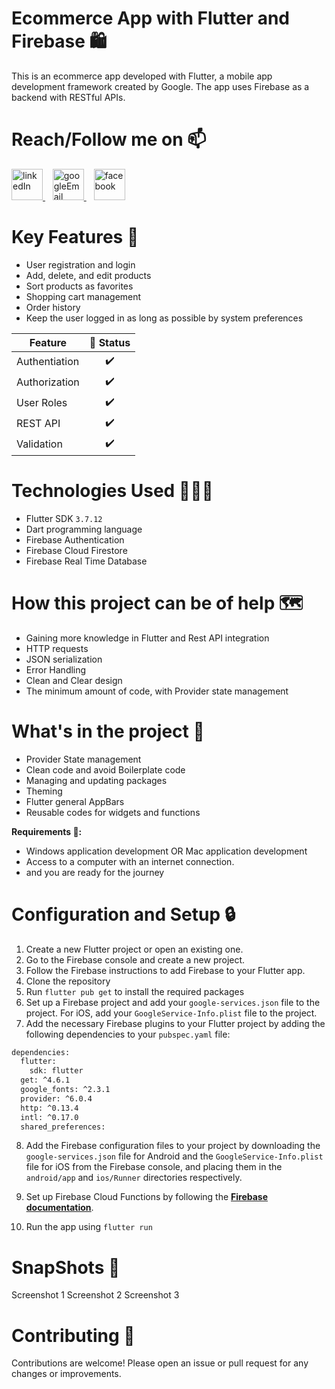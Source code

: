# Ecommerce App with Flutter and Firebase 🛍
This is an ecommerce app developed with Flutter, a mobile app development framework created by Google. The app uses Firebase as a backend with RESTful APIs. <br>

# Reach/Follow me on 📫
<p align="left">
  <a href="https://www.linkedin.com/in/mohamed-fawzy-936b661b8/" target="_blank" rel="noreferrer"> <img src="https://img.icons8.com/fluency/2x/linkedin.png" alt="linkedIn" width="50" height="50"/> </a>&nbsp&nbsp
  <a href="mailto:fwzymohamed90@gmail.com" target="_blank" rel="noreferrer"> <img src="https://img.icons8.com/fluency/2x/google-logo.png" alt="googleEmail" width="50" height="50"/> </a>&nbsp&nbsp
  <a href="https://www.facebook.com/mohamed.fwzy.14" target="_blank" rel="noreferrer"> <img src="https://cdn.iconscout.com/icon/free/png-256/facebook-262-721949.png" alt="facebook" width="50" height="50"/> </a>
</p>

# Key Features 🚀 <br>
* User registration and login
* Add, delete, and edit products
* Sort products as favorites
* Shopping cart management
* Order history
* Keep the user logged in as long as possible by system preferences<br>

|       Feature                   | 🔰 Status  
| -------------------------- | :----------------:| 
| Authentiation            |         ✔️         |    
| Authorization            |         ✔️         |    
| User Roles             |         ✔️         |    
| REST API   |         ✔️         |  
| Validation    |         ✔️         |  

# Technologies Used 🧑🏽‍💻
* Flutter SDK `3.7.12`
* Dart programming language
* Firebase Authentication
* Firebase Cloud Firestore
* Firebase Real Time Database

# How this project can be of help 🗺
* Gaining more knowledge in Flutter and Rest API integration
* HTTP requests
* JSON serialization
* Error Handling <br>
* Clean and Clear design
* The minimum amount of code, with Provider state management

# What's in the project 📱
* Provider State management
* Clean code and avoid Boilerplate code
* Managing and updating packages
* Theming
* Flutter general AppBars
* Reusable codes for widgets and functions


**Requirements 🧩:** <br>
* Windows application development OR Mac application development  <br>
* Access to a computer with an internet connection. <br>
* and you are ready for the journey <br>

# Configuration and Setup 🔒

1. Create a new Flutter project or open an existing one.
2. Go to the Firebase console and create a new project.
3. Follow the Firebase instructions to add Firebase to your Flutter app.
4. Clone the repository
5. Run `flutter pub get` to install the required packages
6. Set up a Firebase project and add your `google-services.json` file to the project. For iOS, add your `GoogleService-Info.plist` file to the project.
7. Add the necessary Firebase plugins to your Flutter project by adding the following dependencies to your `pubspec.yaml` file:
```bash
dependencies:
  flutter:
    sdk: flutter
  get: ^4.6.1
  google_fonts: ^2.3.1
  provider: ^6.0.4
  http: ^0.13.4
  intl: ^0.17.0
  shared_preferences:
```
8. Add the Firebase configuration files to your project by downloading the `google-services.json` file for Android and the `GoogleService-Info.plist` file for iOS from the Firebase console, and placing them in the `android/app` and `ios/Runner` directories respectively.

10. Set up Firebase Cloud Functions by following the **<u><a href="https://firebase.google.com/docs/functions/get-started" target="_blank">Firebase documentation</a></u>**.
11. Run the app using `flutter run` <br>

# SnapShots 📸
Screenshot 1
Screenshot 2
Screenshot 3

# Contributing 📝
Contributions are welcome! Please open an issue or pull request for any changes or improvements.
